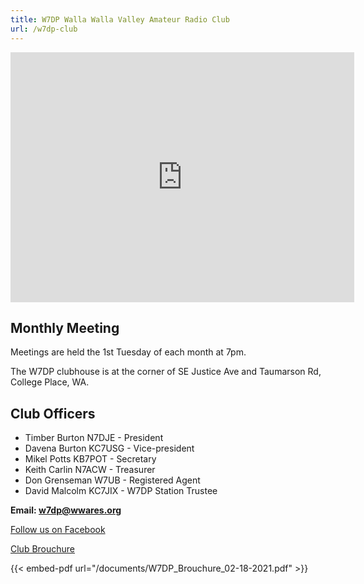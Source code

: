 ```yaml
---
title: W7DP Walla Walla Valley Amateur Radio Club
url: /w7dp-club
---
```



<iframe src="https://www.google.com/maps/embed?pb=!1m18!1m12!1m3!1d692.4444472530532!2d-118.3685472707397!3d46.03558222970485!2m3!1f0!2f0!3f0!3m2!1i1024!2i768!4f13.1!3m3!1m2!1s0x54a2421d42e1bf29%3A0x196992910bd7ca6a!2sWalla%20Walla%20Valley%20Amateur%20Radio%20Club%20(W7DP%20Clubhouse)!5e0!3m2!1sen!2sus!4v1649628597910!5m2!1sen!2sus" width="550rem" height="400rem" style="border:0;" allowfullscreen="" loading="lazy" referrerpolicy="no-referrer-when-downgrade"></iframe>


## Monthly Meeting

Meetings are held the 1st Tuesday of each month at 7pm.

The W7DP clubhouse is at the corner of SE Justice Ave and Taumarson Rd, College Place, WA.

## Club Officers

* Timber Burton N7DJE - President
* Davena Burton KC7USG - Vice-president
* Mikel Potts KB7POT - Secretary
* Keith Carlin N7ACW - Treasurer
* Don Grenseman W7UB - Registered Agent
* David Malcolm KC7JIX - W7DP Station Trustee

**Email: w7dp@wwares.org**

[Follow us on Facebook](https://www.facebook.com/groups/529112863876310/)

[Club Brouchure](/documents/W7DP_Brouchure_02-18-2021.pdf)

{{< embed-pdf url="/documents/W7DP_Brouchure_02-18-2021.pdf" >}}
